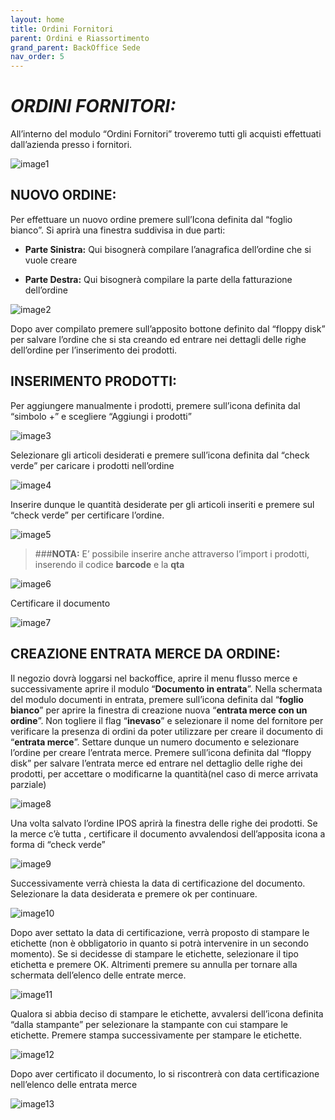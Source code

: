 ```yaml
---
layout: home
title: Ordini Fornitori
parent: Ordini e Riassortimento
grand_parent: BackOffice Sede
nav_order: 5
---
```

# ***ORDINI FORNITORI:***

All’interno del modulo “Ordini Fornitori” troveremo tutti gli acquisti
effettuati dall’azienda presso i fornitori.

![image1](https://github.com/user-attachments/assets/14daa0b3-cdae-45bc-8b68-7dc46a92f726)


## **NUOVO ORDINE:**

Per effettuare un nuovo ordine premere sull’Icona definita dal “foglio
bianco”. Si aprirà una finestra suddivisa in due parti:

- **Parte Sinistra:** Qui bisognerà compilare l’anagrafica dell’ordine
  che si vuole creare

- **Parte Destra:** Qui bisognerà compilare la parte della fatturazione
  dell’ordine

![image2](https://github.com/user-attachments/assets/3121922c-0270-4e4f-943d-ccb33a528a6b)


Dopo aver compilato premere sull’apposito bottone definito dal “floppy
disk” per salvare l’ordine che si sta creando ed entrare nei dettagli
delle righe dell’ordine per l’inserimento dei prodotti.

## **INSERIMENTO PRODOTTI:**

Per aggiungere manualmente i prodotti, premere sull’icona definita dal
“simbolo +” e scegliere “Aggiungi i prodotti”

![image3](https://github.com/user-attachments/assets/339d3f52-13c6-4cf5-a594-42e087f7f4e6)


Selezionare gli articoli desiderati e premere sull’icona definita dal
“check verde” per caricare i prodotti nell’ordine

![image4](https://github.com/user-attachments/assets/68213cb3-13aa-47cc-b7ef-ad8b4d1d43e6)


Inserire dunque le quantità desiderate per gli articoli inseriti e
premere sul “check verde” per certificare l’ordine.

![image5](https://github.com/user-attachments/assets/881a94f6-e10e-454e-a9c1-d3870f723d52)


>###**NOTA:** 
>E’ possibile inserire anche attraverso l’import i
>prodotti, inserendo il codice **barcode** e la **qta**

![image6](https://github.com/user-attachments/assets/dd64e9c9-45ee-40f4-87b5-e09b1b66e23c)


Certificare il documento

![image7](https://github.com/user-attachments/assets/2b0d29b6-3f84-4265-8526-d3d4254a7f98)


## **CREAZIONE ENTRATA MERCE DA ORDINE:**

Il negozio dovrà loggarsi nel
backoffice, aprire il menu flusso merce e successivamente aprire il
modulo “**Documento in entrata**”. Nella schermata del modulo
documenti in entrata, premere sull’icona definita dal “**foglio
bianco**” per aprire la finestra di creazione nuova “**entrata merce con
un ordine**”. Non togliere il flag “**inevaso**” e selezionare il nome
del fornitore per verificare la presenza di ordini da poter utilizzare
per creare il documento di “**entrata merce**”. Settare dunque un numero
documento e selezionare l’ordine per creare l’entrata merce. Premere
sull’icona definita dal “floppy disk” per salvare l’entrata merce ed
entrare nel dettaglio delle righe dei prodotti, per accettare o
modificarne la quantità(nel caso di merce arrivata parziale)

![image8](https://github.com/user-attachments/assets/f8ad7234-5eca-47fd-9ec1-466719779629)

Una volta salvato l’ordine IPOS aprirà la finestra delle righe dei
prodotti. Se la merce c’è tutta , certificare il documento avvalendosi
dell’apposita icona a forma di “check verde”

![image9](https://github.com/user-attachments/assets/b2cd1587-919f-47ba-8a83-2c5696f0819f)


Successivamente verrà chiesta la data di certificazione del documento.
Selezionare la data desiderata e premere ok per continuare.

![image10](https://github.com/user-attachments/assets/b6cb12f6-f2ee-4eab-97ac-5abede9ce3e4)

Dopo aver settato la data di certificazione, verrà proposto di stampare
le etichette (non è obbligatorio in quanto si potrà intervenire in un
secondo momento). Se si decidesse di stampare le etichette, selezionare
il tipo etichetta e premere OK. Altrimenti premere su annulla per
tornare alla schermata dell’elenco delle entrate merce.

![image11](https://github.com/user-attachments/assets/d2fcd5d6-ef36-4721-b3c1-8780447af016)


Qualora si abbia deciso di stampare le etichette, avvalersi dell’icona
definita “dalla stampante” per selezionare la stampante con cui stampare
le etichette. Premere stampa successivamente per stampare le etichette.

![image12](https://github.com/user-attachments/assets/cee02381-5032-4cf8-880b-82f917b17095)


Dopo aver certificato il documento, lo si riscontrerà con data
certificazione nell’elenco delle entrata merce

![image13](https://github.com/user-attachments/assets/f2ebe38e-4e3b-4144-bfe8-acb80f0ae2dd)

